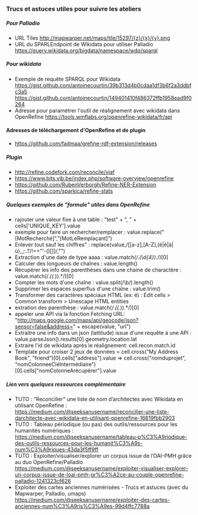 ### Trucs et astuces utiles pour suivre les ateliers


##### Pour Palladio
* URL Tiles http://mapwarper.net/maps/tile/15297/{z}/{x}/{y}.png
* URL du SPARLEndpoint de Wikidata pour utiliser Palladio
https://query.wikidata.org/bigdata/namespace/wdq/sparql


##### Pour wikidata
* Exemple de requête SPARQL pour Wikidata
https://gist.github.com/antoinecourtin/39b313d4b0cdaa1df3b6f2a3ddbfc3a5
https://gist.github.com/antoinecourtin/149401410f486372ffb1958ead9f0264
* Adresse pour paramétrer l'outil de réalignement avec wikidata dans OpenRefine
https://tools.wmflabs.org/openrefine-wikidata/fr/api


#### Adresses de téléchargement d'OpenRefine et de plugin
* https://github.com/fadmaa/grefine-rdf-extension/releases
##### Plugin
* http://refine.codefork.com/reconcile/viaf
* https://www.bits.vib.be/index.php/software-overview/openrefine
* https://github.com/RubenVerborgh/Refine-NER-Extension
* https://github.com/sparkica/refine-stats

##### Quelques exemples de "formule" utiles dans OpenRefine
* rajouter une valeur fixe à une table : "test" + ", " + cells['UNIQUE_KEY'].value
* exemple pour faire un rechercher/remplacer : value.replace("[MotRecherché]","[MotLeRemplaçant]")
* Enlever tout sauf les chiffres" : replace(value,/[[a-z],[A-Z],(é|è|à|ù),\,\;\:\.\?\/\!\=\+\"\'\-\(\)\[\]]/,"")
* Extraction d'une date de type aaaa : value.match(/.*(\d{4}).*/)[0]
* Calculer des longueurs de chaînes : value.length()
* Récupérer les info des parenthèses dans une chaine de charactère : value.match(/.*(\(.*\)).*/)[0]
* Compter les mots d'une chaîne : value.split(/\b/).length()
* Supprimer les espaces superflus d'une chaîne : value.trim()
* Transformer des caractères spéciaux HTML (ex: &eacute;) : Edit cells > Common transform > Unescape HTML entities
* extration des parenthèse : value.match(/.*(\(.*\)).*/)[0]
* appeler une API via la fonction Fetching URL: "http://maps.google.com/maps/api/geocode/json?sensor=false&address=" + escape(value, "url")
* Extraitre une info dans un json (lattitude) issue d'une requête à une API : value.parseJson().results[0].geometry.location.lat
* Extraire l'id de wikidata après le réalignement: cell.recon.match.id
* Template pour croiser 2 jeux de données = cell.cross("My Address Book", "friend")[0].cells["address"].value
=> cell.cross("nomduprojet", "nomColonneeCléIntermédiaire")[0].cells["nomColonneArécupérer"].value

##### Lien vers quelques ressources complémentaire
* TUTO : “Reconcilier” une liste de nom d’architectes avec Wikidata en utilisant OpenRefine : https://medium.com/@seeksanusername/reconcilier-une-liste-darchitecte-avec-wikidata-en-utilisant-openrefine-16819fbb2903
* TUTO : Tableau périodique (ou pas) des outils/ressources pour les humanités numériques :
https://medium.com/@seeksanusername/tableau-p%C3%A9riodique-des-outils-ressources-pour-les-humanit%C3%A9s-num%C3%A9riques-43da3f5ff9ff
* TUTO : Exploiter/visualiser/explorer un corpus issue de l’OAI-PMH grâce au duo OpenRefine/Palladio
https://medium.com/@seeksanusername/exploiter-visualiser-explorer-un-corpus-issue-de-loai-pmh-gr%C3%A2ce-au-couple-openrefine-palladio-1241323cf626
* Exploiter des cartes anciennes numérisées - Trucs et astuces (avec du Mapwarper, Palladio, umaps)
https://medium.com/@seeksanusername/exploiter-des-cartes-anciennes-num%C3%A9ris%C3%A9es-99d4ffc7788a
